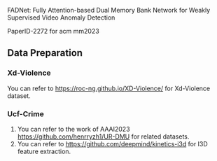 FADNet: Fully Attention-based Dual Memory Bank Network for Weakly Supervised Video Anomaly Detection

PaperID-2272 for acm mm2023

## Data Preparation

### Xd-Violence
You can refer to https://roc-ng.github.io/XD-Violence/ for Xd-Violence dataset.

### Ucf-Crime
1. You can refer to the work of AAAI2023 https://github.com/henrryzh1/UR-DMU for related datasets.
2. You can refer to https://github.com/deepmind/kinetics-i3d for I3D feature extraction.


